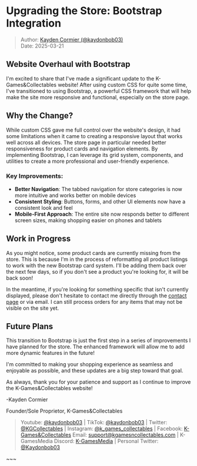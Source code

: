 # Upgrading the Store: Bootstrap Integration

> Author: [Kayden Cormier (@kaydonbob03)](mailto:support@kgamesncollectables.com) <br/>
> Date: 2025-03-21

## Website Overhaul with Bootstrap

I'm excited to share that I've made a significant update to the K-Games&Collectables website! After using custom CSS for quite some time, I've transitioned to using Bootstrap, a powerful CSS framework that will help make the site more responsive and functional, especially on the store page.

## Why the Change?

While custom CSS gave me full control over the website's design, it had some limitations when it came to creating a responsive layout that works well across all devices. The store page in particular needed better responsiveness for product cards and navigation elements. By implementing Bootstrap, I can leverage its grid system, components, and utilities to create a more professional and user-friendly experience.

### Key Improvements:

- **Better Navigation**: The tabbed navigation for store categories is now more intuitive and works better on mobile devices
- **Consistent Styling**: Buttons, forms, and other UI elements now have a consistent look and feel
- **Mobile-First Approach**: The entire site now responds better to different screen sizes, making shopping easier on phones and tablets

## Work in Progress

As you might notice, some product cards are currently missing from the store. This is because I'm in the process of reformatting all product listings to work with the new Bootstrap card system. I'll be adding them back over the next few days, so if you don't see a product you're looking for, it will be back soon!

In the meantime, if you're looking for something specific that isn't currently displayed, please don't hesitate to contact me directly through the [contact page](https://kgamesncollectables.com/contact.html) or via email. I can still process orders for any items that may not be visible on the site yet.

## Future Plans

This transition to Bootstrap is just the first step in a series of improvements I have planned for the store. The enhanced framework will allow me to add more dynamic features in the future!

I'm committed to making your shopping experience as seamless and enjoyable as possible, and these updates are a big step toward that goal.

As always, thank you for your patience and support as I continue to improve the K-Games&Collectables website!

-Kayden Cormier
<p></p>
Founder/Sole Proprietor, K-Games&Collectables

> Youtube: [@kaydonbob03](https://www.youtube.com/@kaydonbob03) |
> TikTok: [@kaydonbob03](https://www.tiktok.com/@kaydonbob03) |
> Twitter: [@KGCollectables](https://twitter.com/KGCollectables) |
> Instagram: [@k_games_collectables](https://instagram.com/k_games_collectables) |
> Facebook: [K-Games&Collectables](https://facebook.kgamesncollectables.com)
> Email: [support@kgamesncollectables.com](mailto:support@kgamesncollectables.com) |
> K-GamesMedia Discord: [K-GamesMedia](https://discord.gg/6W4EbSaC6C) |
> Personal Twitter: [@Kaydonbob03](https://twitter.com/kaydonbob03)

<p id="split">~~~</p>
